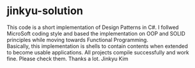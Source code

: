 # jinkyu-solution
This code is a short implementation of Design Patterns in C#.  I follwed MicroSoft coding style and 
based the implementation on OOP and SOLID principles while moving towards Functional Programming.  
Basically, this implementation is shells to contain contents when extended to become usable 
applications.  All projects compile successfully and work fine.  Please check them.  Thanks a lot.
Jinkyu Kim
